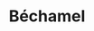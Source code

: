 ---
layout: recette
categories: [recettes]
hidden: true
lang: fr
sitemap: true
title: Béchamel
type: condiment
utensils:
  - casserole
  - fouet
recettes:
  Classique:
    ingredients: 
      - nom: farine
        qte: 100
        unite: gr
      - nom: beurre
        qte: 100
        unite: gr
      - nom: lait
        qte: 1000
        unite: mL
        variable: true
      - nom: muscade
        qte: au goût
      - nom: sel
        qte: au goût
    etapes:
      - label: Préparation
        details:
          - Faire fondre le beurre dans une casserole
          - Hors du feu, ajouter la farine et mélanger
          - Ajouter le litre de lait et mélanger
          - Ajouter du sel et de la muscade au goût
          - Porter à ébullition (aux alentours de 75°C) puis réduire le feu
          - Fouetter continuellement jusqu'à ce que ça épaississe
          - Goûter et ajuster
notes:
  - Toujours mélanger la béchamel pour éviter qu'elle brûle / colle au fond de la casserole 
---